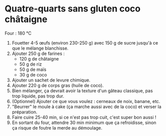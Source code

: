 # Quatre-quarts sans gluten coco châtaigne

Four : 180 °C

1. Fouetter 4-5 œufs (environ 230-250 g) avec 150 g de sucre jusqu'à ce que le mélange blanchisse.
2. Ajouter 250 g de farines :
    - 120 g de châtaigne
    - 50 g de riz
    - 50 g de maïs
    - 30 g de coco
3. Ajouter un sachet de levure chimique.
4. Ajouter 220 g de corps gras (huile de coco).
5. Bien mélanger, ça devrait avoir la texture d'un gâteau classique, pas trop liquide, pas trop dur.
6. (Optionnel) Ajouter ce que vous voulez : cerneaux de noix, banane, etc.
7. "Beurrer" le moule à cake (ça marche aussi avec de la coco) et verser la préparation.
8. Faire cuire 25-40 min, si ce n'est pas trop cuit, c'est super bon aussi !
9. En sortant du four, attendre 30 min minimum que ça refroidisse, sinon ça risque de foutre la merde au démoulage.
